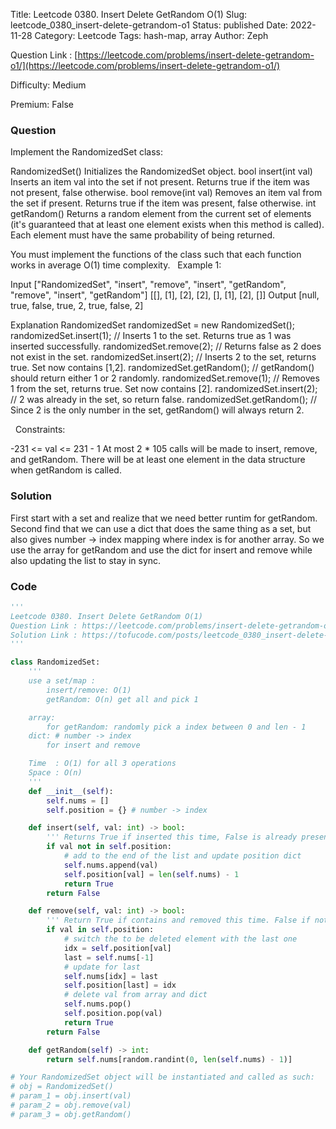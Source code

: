 Title: Leetcode 0380. Insert Delete GetRandom O(1)
Slug: leetcode_0380_insert-delete-getrandom-o1
Status: published
Date: 2022-11-28
Category: Leetcode
Tags: hash-map, array
Author: Zeph

Question Link : [https://leetcode.com/problems/insert-delete-getrandom-o1/](https://leetcode.com/problems/insert-delete-getrandom-o1/)

Difficulty: Medium

Premium: False

### Question
Implement the RandomizedSet class:

RandomizedSet() Initializes the RandomizedSet object.
bool insert(int val) Inserts an item val into the set if not present. Returns true if the item was not present, false otherwise.
bool remove(int val) Removes an item val from the set if present. Returns true if the item was present, false otherwise.
int getRandom() Returns a random element from the current set of elements (it's guaranteed that at least one element exists when this method is called). Each element must have the same probability of being returned.

You must implement the functions of the class such that each function works in average O(1) time complexity.
 
Example 1:

Input
["RandomizedSet", "insert", "remove", "insert", "getRandom", "remove", "insert", "getRandom"]
[[], [1], [2], [2], [], [1], [2], []]
Output
[null, true, false, true, 2, true, false, 2]

Explanation
RandomizedSet randomizedSet = new RandomizedSet();
randomizedSet.insert(1); // Inserts 1 to the set. Returns true as 1 was inserted successfully.
randomizedSet.remove(2); // Returns false as 2 does not exist in the set.
randomizedSet.insert(2); // Inserts 2 to the set, returns true. Set now contains [1,2].
randomizedSet.getRandom(); // getRandom() should return either 1 or 2 randomly.
randomizedSet.remove(1); // Removes 1 from the set, returns true. Set now contains [2].
randomizedSet.insert(2); // 2 was already in the set, so return false.
randomizedSet.getRandom(); // Since 2 is the only number in the set, getRandom() will always return 2.

 
Constraints:

-231 <= val <= 231 - 1
At most 2 * 105 calls will be made to insert, remove, and getRandom.
There will be at least one element in the data structure when getRandom is called.

### Solution

First start with a set and realize that we need better runtim for getRandom. Second find that we can use a dict that does the same thing as a set, but also gives number -> index mapping where index is for another array. So we use the array for getRandom and use the dict for insert and remove while also updating the list to stay in sync. 


### Code
```python
'''
Leetcode 0380. Insert Delete GetRandom O(1)
Question Link : https://leetcode.com/problems/insert-delete-getrandom-o1/
Solution Link : https://tofucode.com/posts/leetcode_0380_insert-delete-getrandom-o1.html
'''

class RandomizedSet:
    '''
    use a set/map :
        insert/remove: O(1)
        getRandom: O(n) get all and pick 1

    array:
        for getRandom: randomly pick a index between 0 and len - 1
    dict: # number -> index
        for insert and remove

    Time  : O(1) for all 3 operations
    Space : O(n)
    '''
    def __init__(self):
        self.nums = []
        self.position = {} # number -> index

    def insert(self, val: int) -> bool:
        ''' Returns True if inserted this time, False is already present '''
        if val not in self.position:
            # add to the end of the list and update position dict
            self.nums.append(val)
            self.position[val] = len(self.nums) - 1
            return True
        return False

    def remove(self, val: int) -> bool:
        ''' Return True if contains and removed this time. False if not in there '''
        if val in self.position:
            # switch the to be deleted element with the last one
            idx = self.position[val]
            last = self.nums[-1]
            # update for last
            self.nums[idx] = last
            self.position[last] = idx
            # delete val from array and dict
            self.nums.pop()
            self.position.pop(val)
            return True
        return False

    def getRandom(self) -> int:
        return self.nums[random.randint(0, len(self.nums) - 1)]

# Your RandomizedSet object will be instantiated and called as such:
# obj = RandomizedSet()
# param_1 = obj.insert(val)
# param_2 = obj.remove(val)
# param_3 = obj.getRandom()
```

